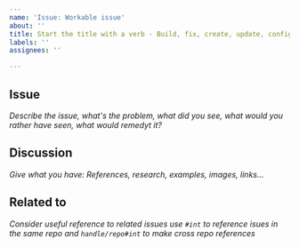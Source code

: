 ```yaml
---
name: 'Issue: Workable issue'
about: ''
title: Start the title with a verb - Build, fix, create, update, configure...
labels: ''
assignees: ''

---
```


## Issue
_Describe the issue, what's the problem, what did you see, what would you rather have seen, what would remedyt it?_

## Discussion
_Give what you have: References, research, examples, images, links..._

## Related to
_Consider useful reference to related issues use `#int` to reference isues in the same repo and `handle/repo#int` to make cross repo references_
